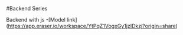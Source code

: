 #Backend Series

Backend with js 
-[Model link] (https://app.eraser.io/workspace/YtPqZ1VogxGy1jzIDkzj?origin=share)